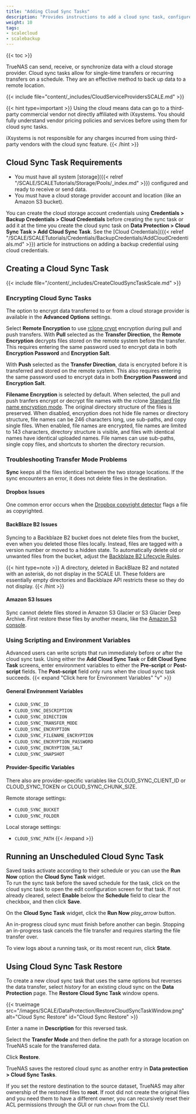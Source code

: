 ```yaml
---
title: "Adding Cloud Sync Tasks"
description: "Provides instructions to add a cloud sync task, configure environment variables, run an unscheduled sync task, create a copy of a task with a reversed transfer mode, and troubleshoot common issues with some cloud storage providers."
weight: 10
tags:
- scalecloud
- scalebackup
---
```


{{< toc >}}

TrueNAS can send, receive, or synchronize data with a cloud storage provider. 
Cloud sync tasks allow for single-time transfers or recurring transfers on a schedule. They are an effective method to back up data to a remote location.

{{< include file="content/_includes/CloudServiceProvidersSCALE.md" >}}

{{< hint type=important >}}
Using the cloud means data can go to a third-party commercial vendor not directly affiliated with iXsystems. You should fully understand vendor pricing policies and services before using them for cloud sync tasks.

iXsystems is not responsible for any charges incurred from using third-party vendors with the cloud sync feature.
{{< /hint >}}

## Cloud Sync Task Requirements

* You must have all system [storage]({{< relref "/SCALE/SCALETutorials/Storage/Pools/_index.md" >}}) configured and ready to receive or send data.
* You must have a cloud storage provider account and location (like an Amazon S3 bucket).

You can create the cloud storage account credentials using **Credentials > Backup Credentials > Cloud Credentials** before creating the sync task or add it at the time you create the cloud sync task on **Data Protection > Cloud Sync Task > Add Cloud Sync Task**. See the [Cloud Credentials]({{< relref "/SCALE/SCALETutorials/Credentials/BackupCredentials/AddCloudCredentials.md" >}}) article for instructions on adding a backup credential using cloud credentials.

## Creating a Cloud Sync Task

{{< include file="/content/_includes/CreateCloudSyncTaskScale.md" >}}

### Encrypting Cloud Sync Tasks

The option to encrypt data transferred to or from a cloud storage provider is available in the **Advanced Options** settings.

Select **Remote Encryption** to use [rclone crypt](https://rclone.org/crypt/) encryption during pull and push transfers. 
With **Pull** selected as the **Transfer Direction**, the **Remote Encryption** decrypts files stored on the remote system before the transfer. 
This requires entering the same password used to encrypt data in both **Encryption Password** and **Encryption Salt**. 

With **Push** selected as the **Transfer Direction**, data is encrypted before it is transferred and stored on the remote system. This also requires entering the same password used to encrypt data in both **Encryption Password** and **Encryption Salt**.

**Filename Encryption** is selected by default. When selected, the pull and push tranfers encrypt or decrypt file names with the rclone [Standard file name encryption mode](https://rclone.org/crypt//#file-name-encryption-modes). 
The original directory structure of the files is preserved. 
When disabled, encryption does not hide file names or directory structure, file names can be 246 characters long, use sub-paths, and copy single files. 
When enabled, file names are encrypted, file names are limited to 143 characters, directory structure is visible, and files with identical names have identical uploaded names. 
File names can use sub-paths, single copy files, and shortcuts to shorten the directory recursion.

### Troubleshooting Transfer Mode Problems
**Sync** keeps all the files identical between the two storage locations. 
If the sync encounters an error, it does not delete files in the destination.

#### Dropbox Issues
One common error occurs when the [Dropbox copyright detector](https://techcrunch.com/2014/03/30/how-dropbox-knows-when-youre-sharing-copyrighted-stuff-without-actually-looking-at-your-stuff/) flags a file as copyrighted.

#### BackBlaze B2 Issues
Syncing to a Backblaze B2 bucket does not delete files from the bucket, even when you deleted those files locally. 
Instead, files are tagged with a version number or moved to a hidden state. 
To automatically delete old or unwanted files from the bucket, adjust the [Backblaze B2 Lifecycle Rules](https://www.backblaze.com/blog/backblaze-b2-lifecycle-rules/).

{{< hint type=note >}}
A directory, deleted in BackBlaze B2 and notated with an asterisk, do not display in the SCALE UI. These folders are essentially empty directories and Backblaze API restricts these so they do not display.
{{< /hint >}}
#### Amazon S3 Issues
Sync cannot delete files stored in Amazon S3 Glacier or S3 Glacier Deep Archive. 
First restore these files by another means, like the [Amazon S3 console](https://docs.aws.amazon.com/AmazonS3/latest/user-guide/restore-archived-objects.html).

### Using Scripting and Environment Variables

Advanced users can write scripts that run immediately before or after the cloud sync task. 
Using either the **Add Cloud Sync Task** or **Edit Cloud Sync Task** screens, enter environment variables to either the **Pre-script** or **Post-script** fields.
The **Post-script** field only runs when the cloud sync task succeeds. 
{{< expand "Click here for Environment Variables" "v" >}}

#### General Environment Variables

* `CLOUD_SYNC_ID`
* `CLOUD_SYNC_DESCRIPTION`
* `CLOUD_SYNC_DIRECTION`
* `CLOUD_SYNC_TRANSFER_MODE`
* `CLOUD_SYNC_ENCRYPTION`
* `CLOUD_SYNC_FILENAME_ENCRYPTION`
* `CLOUD_SYNC_ENCRYPTION_PASSWORD`
* `CLOUD_SYNC_ENCRYPTION_SALT`
* `CLOUD_SYNC_SNAPSHOT`

#### Provider-Specific Variables
There also are provider-specific variables like CLOUD_SYNC_CLIENT_ID or CLOUD_SYNC_TOKEN or CLOUD_SYNC_CHUNK_SIZE.

Remote storage settings:
* `CLOUD_SYNC_BUCKET`
* `CLOUD_SYNC_FOLDER`

Local storage settings:
* `CLOUD_SYNC_PATH`
{{< /expand >}}

## Running an Unscheduled Cloud Sync Task 

Saved tasks activate according to their schedule or you can use the **Run Now** option the **Cloud Sync Task** widget.  
To run the sync task before the saved schedule for the task, click on the cloud sync task to open the edit configuration screen for that task. 
If not already cleared, select **Enable** below the **Schedule** field to clear the checkbox, and then click **Save**.

On the **Cloud Sync Task** widget, click the **Run Now** <i class="material-icons" aria-hidden="true" title="Run Now">play_arrow</i> button.

An in-progress cloud sync must finish before another can begin. 
Stopping an in-progress task cancels the file transfer and requires starting the file transfer over.

To view logs about a running task, or its most recent run, click **State**.

## Using Cloud Sync Task Restore

To create a new cloud sync task that uses the same options but reverses the data transfer, select <i class="material-icons" aria-hidden="true" title="Restore">history</i> for an existing cloud sync on the **Data Protection** page. The **Restore Cloud Sync Task** window opens.

{{< trueimage src="/images/SCALE/DataProtection/RestoreCloudSyncTaskWindow.png" alt="Cloud Sync Restore" id="Cloud Sync Restore" >}}

Enter a name in **Description** for this reversed task.

Select the **Transfer Mode** and then define the path for a storage location on TrueNAS scale for the transferred data.

Click **Restore**.

TrueNAS saves the restored cloud sync as another entry in **Data protection > Cloud Sync Tasks**.

If you set the restore destination to the source dataset, TrueNAS may alter ownership of the restored files to **root**. If root did not create the original files and you need them to have a different owner, you can recursively reset their ACL permissions through the GUI or run `chown` from the CLI.
